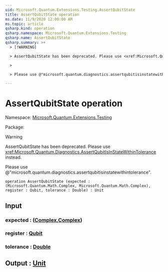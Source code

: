 ```yaml
---
uid: Microsoft.Quantum.Extensions.Testing.AssertQubitState
title: AssertQubitState operation
ms.date: 11/9/2020 12:00:00 AM
ms.topic: article
qsharp.kind: operation
qsharp.namespace: Microsoft.Quantum.Extensions.Testing
qsharp.name: AssertQubitState
qsharp.summary: >+
  > [!WARNING]

  > AssertQubitState has been deprecated. Please use <xref:Microsoft.Quantum.Diagnostics.AssertQubitIsInStateWithinTolerance> instead.

  >

  > Please use @"microsoft.quantum.diagnostics.assertqubitisinstatewithintolerance".

---
```


# AssertQubitState operation

Namespace: [Microsoft.Quantum.Extensions.Testing](xref:Microsoft.Quantum.Extensions.Testing)

Package: [](https://nuget.org/packages/)


> [!WARNING]
> AssertQubitState has been deprecated. Please use <xref:Microsoft.Quantum.Diagnostics.AssertQubitIsInStateWithinTolerance> instead.
>
> Please use @"microsoft.quantum.diagnostics.assertqubitisinstatewithintolerance".



```qsharp
operation AssertQubitState (expected : (Microsoft.Quantum.Math.Complex, Microsoft.Quantum.Math.Complex), register : Qubit, tolerance : Double) : Unit
```


## Input

### expected : ([Complex](xref:Microsoft.Quantum.Math.Complex),[Complex](xref:Microsoft.Quantum.Math.Complex))




### register : [Qubit](xref:microsoft.quantum.lang-ref.qubit)




### tolerance : [Double](xref:microsoft.quantum.lang-ref.double)





## Output : [Unit](xref:microsoft.quantum.lang-ref.unit)

